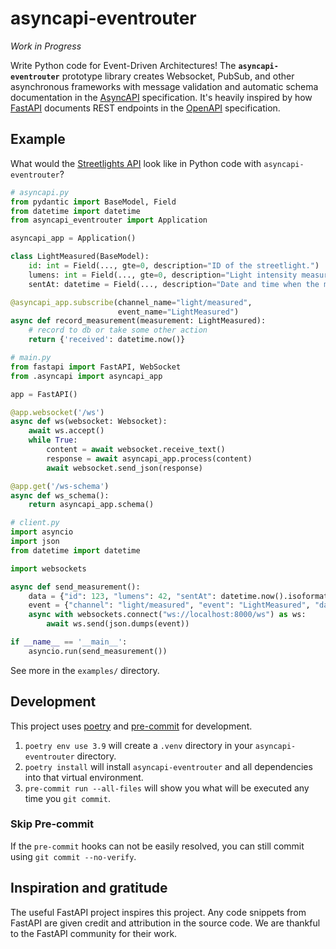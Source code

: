 # asyncapi-eventrouter

*Work in Progress*

Write Python code for Event-Driven Architectures!  The **`asyncapi-eventrouter`** prototype library creates Websocket,
PubSub, and other asynchronous frameworks with message validation and automatic schema documentation in the
[AsyncAPI](https://www.asyncapi.com/) specification.  It's heavily inspired by how
[FastAPI](https://fastapi.tiangolo.com/) documents REST endpoints in the [OpenAPI](https://swagger.io/specification/)
specification.

## Example

What would the [Streetlights API](https://www.asyncapi.com/docs/tutorials/streetlights#creating-the-asyncapi-file) look like in Python code with `asyncapi-eventrouter`?

```python
# asyncapi.py
from pydantic import BaseModel, Field
from datetime import datetime
from asyncapi_eventrouter import Application

asyncapi_app = Application()

class LightMeasured(BaseModel):
    id: int = Field(..., gte=0, description="ID of the streetlight.")
    lumens: int = Field(..., gte=0, description="Light intensity measured in lumens.")
    sentAt: datetime = Field(..., description="Date and time when the message was sent.")

@asyncapi_app.subscribe(channel_name="light/measured",
                        event_name="LightMeasured")
async def record_measurement(measurement: LightMeasured):
    # record to db or take some other action
    return {'received': datetime.now()}
```

```python
# main.py
from fastapi import FastAPI, WebSocket
from .asyncapi import asyncapi_app

app = FastAPI()

@app.websocket('/ws')
async def ws(websocket: Websocket):
    await ws.accept()
    while True:
        content = await websocket.receive_text()
        response = await asyncapi_app.process(content)
        await websocket.send_json(response)

@app.get('/ws-schema')
async def ws_schema():
    return asyncapi_app.schema()
```

```python
# client.py
import asyncio
import json
from datetime import datetime

import websockets

async def send_measurement():
    data = {"id": 123, "lumens": 42, "sentAt": datetime.now().isoformat()}
    event = {"channel": "light/measured", "event": "LightMeasured", "data": data}
    async with websockets.connect("ws://localhost:8000/ws") as ws:
        await ws.send(json.dumps(event))

if __name__ == '__main__':
    asyncio.run(send_measurement())
```

See more in the `examples/` directory.

## Development

This project uses [poetry](https://python-poetry.org/) and [pre-commit](https://pre-commit.com/) for development.

1. `poetry env use 3.9` will create a `.venv` directory in your `asyncapi-eventrouter` directory.
2. `poetry install` will install `asyncapi-eventrouter` and all dependencies into that virtual environment.
3. `pre-commit run --all-files` will show you what will be executed any time you `git commit`.

### Skip Pre-commit

If the `pre-commit` hooks can not be easily resolved, you can still commit using `git commit --no-verify`.


## Inspiration and gratitude

The useful FastAPI project inspires this project. Any code snippets from FastAPI are given credit and attribution in the
source code. We are thankful to the FastAPI community for their work.
